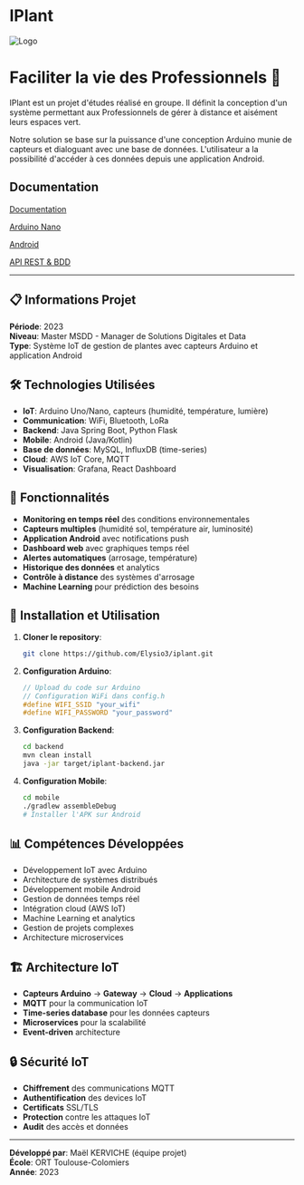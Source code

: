 # IPlant
![Logo](https://cdn.discordapp.com/attachments/1040167723080097832/1148550013237080096/ORT-SABRI-MAEL-LOGO-01.png)


# Faciliter la vie des Professionnels 👋

IPlant est un projet d'études réalisé en groupe. Il définit la conception d'un système permettant aux Professionnels de gérer à distance et aisément leurs espaces vert.

Notre solution se base sur la puissance d'une conception Arduino munie de capteurs et dialoguant avec une base de données. L'utilisateur a la possibilité d'accéder à ces données depuis une application Android.

## Documentation

[Documentation](https://github.com/Elysio3/iplant/tree/Documentation)

[Arduino Nano](https://github.com/Elysio3/iplant/tree/Documentation/arduino)

[Android](https://github.com/Elysio3/iplant/tree/Documentation/android)

[API REST & BDD](https://github.com/Elysio3/iplant/tree/Documentation/API%20%26%20BDD)

---

## 📋 Informations Projet

**Période**: 2023  
**Niveau**: Master MSDD - Manager de Solutions Digitales et Data  
**Type**: Système IoT de gestion de plantes avec capteurs Arduino et application Android

## 🛠️ Technologies Utilisées

- **IoT**: Arduino Uno/Nano, capteurs (humidité, température, lumière)
- **Communication**: WiFi, Bluetooth, LoRa
- **Backend**: Java Spring Boot, Python Flask
- **Mobile**: Android (Java/Kotlin)
- **Base de données**: MySQL, InfluxDB (time-series)
- **Cloud**: AWS IoT Core, MQTT
- **Visualisation**: Grafana, React Dashboard

## 🎯 Fonctionnalités

- **Monitoring en temps réel** des conditions environnementales
- **Capteurs multiples** (humidité sol, température air, luminosité)
- **Application Android** avec notifications push
- **Dashboard web** avec graphiques temps réel
- **Alertes automatiques** (arrosage, température)
- **Historique des données** et analytics
- **Contrôle à distance** des systèmes d'arrosage
- **Machine Learning** pour prédiction des besoins

## 🚀 Installation et Utilisation

1. **Cloner le repository**:
   ```bash
   git clone https://github.com/Elysio3/iplant.git
   ```

2. **Configuration Arduino**:
   ```cpp
   // Upload du code sur Arduino
   // Configuration WiFi dans config.h
   #define WIFI_SSID "your_wifi"
   #define WIFI_PASSWORD "your_password"
   ```

3. **Configuration Backend**:
   ```bash
   cd backend
   mvn clean install
   java -jar target/iplant-backend.jar
   ```

4. **Configuration Mobile**:
   ```bash
   cd mobile
   ./gradlew assembleDebug
   # Installer l'APK sur Android
   ```

## 📊 Compétences Développées

- Développement IoT avec Arduino
- Architecture de systèmes distribués
- Développement mobile Android
- Gestion de données temps réel
- Intégration cloud (AWS IoT)
- Machine Learning et analytics
- Gestion de projets complexes
- Architecture microservices

## 🏗️ Architecture IoT

- **Capteurs Arduino** → **Gateway** → **Cloud** → **Applications**
- **MQTT** pour la communication IoT
- **Time-series database** pour les données capteurs
- **Microservices** pour la scalabilité
- **Event-driven** architecture

## 🔒 Sécurité IoT

- **Chiffrement** des communications MQTT
- **Authentification** des devices IoT
- **Certificats** SSL/TLS
- **Protection** contre les attaques IoT
- **Audit** des accès et données

---

**Développé par**: Maël KERVICHE (équipe projet)  
**École**: ORT Toulouse-Colomiers  
**Année**: 2023
